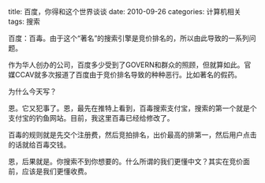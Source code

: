 title: 百度，你得和这个世界谈谈
date: 2010-09-26
categories: 计算机相关
tags: 搜索

百度：百毒。由于这个“著名”的搜索引擎是竞价排名的，所以由此导致的一系列问题。

作为华人创办的公司，百度多少受到了GOVERN和群众的照顾，但就算如此。官媒CCAV就多次报道了百度由于竞价排名导致的种种恶行。比如著名的假药。

为什么今天写？

恩。它又犯事了。恩，最先在推特上看到，百毒搜索支付宝，搜索的第一个就是个支付宝的钓鱼网站。目前，我这里百毒已经给修改了。

百毒的规则就是先交个注册费，然后竞拍排名，出价最高的排第一，然后用户点击的话就给百毒交钱。

恩，后果就是。你搜索不到你想要的。什么所谓的我们更懂中文？其实在竞价面前，应该是我们更懂收费。
